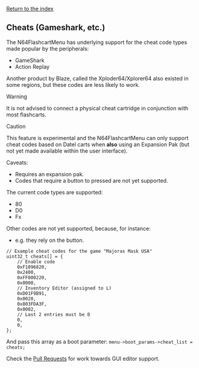 [Return to the index](./00_index.md)
## Cheats (Gameshark, etc.)

The N64FlashcartMenu has underlying support for the cheat code types made popular by the peripherals:
- GameShark
- Action Replay

Another product by Blaze, called the Xploder64/Xplorer64 also existed in some regions, but these codes are less likely to work.

> [!WARNING]
> It is not advised to connect a physical cheat cartridge in conjunction with most flashcarts.

> [!CAUTION]
> This feature is experimental and the N64FlashcartMenu can only support cheat codes based on Datel carts when **also** using an Expansion Pak (but not yet made available within the user interface).

Caveats:
- Requires an expansion pak.
- Codes that require a button to pressed are not yet supported.

The current code types are supported:
- 80
- D0
- Fx

Other codes are not yet supported, because, for instance:
- e.g. they rely on the button.

```
// Example cheat codes for the game "Majoras Mask USA"
uint32_t cheats[] = {
    // Enable code
    0xF1096820,
    0x2400,
    0xFF000220,
    0x0000,
    // Inventory Editor (assigned to L)
    0xD01F9B91,
    0x0020,
    0x803FDA3F,
    0x0002,
    // Last 2 entries must be 0
    0,
    0,
};
```

And pass this array as a boot parameter: `menu->boot_params->cheat_list = cheats;`

Check the [Pull Requests](https://github.com/Polprzewodnikowy/N64FlashcartMenu/pulls) for work towards GUI editor support.
